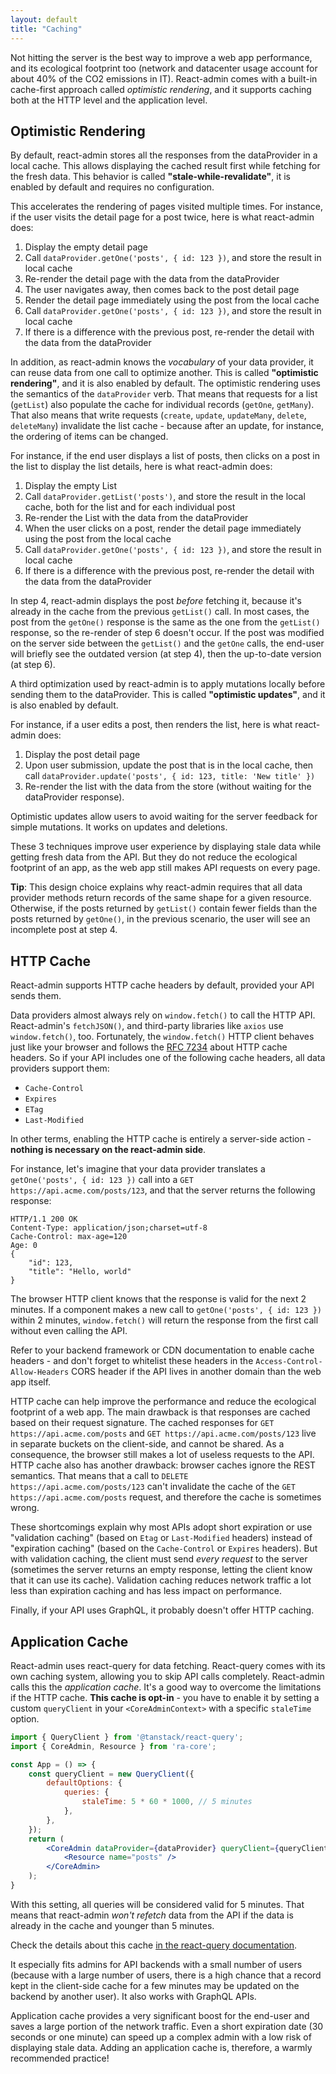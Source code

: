 ```yaml
---
layout: default
title: "Caching"
---
```


Not hitting the server is the best way to improve a web app performance, and its ecological footprint too (network and datacenter usage account for about 40% of the CO2 emissions in IT). React-admin comes with a built-in cache-first approach called *optimistic rendering*, and it supports caching both at the HTTP level and the application level. 

## Optimistic Rendering

By default, react-admin stores all the responses from the dataProvider in a local cache. This allows displaying the cached result first while fetching for the fresh data. This behavior is called **"stale-while-revalidate"**, it is enabled by default and requires no configuration.

This accelerates the rendering of pages visited multiple times. For instance, if the user visits the detail page for a post twice, here is what react-admin does:

1. Display the empty detail page
2. Call `dataProvider.getOne('posts', { id: 123 })`, and store the result in local cache
3. Re-render the detail page with the data from the dataProvider
4. The user navigates away, then comes back to the post detail page
5. Render the detail page immediately using the post from the local cache
6. Call `dataProvider.getOne('posts', { id: 123 })`, and store the result in local cache
7. If there is a difference with the previous post, re-render the detail with the data from the dataProvider

In addition, as react-admin knows the *vocabulary* of your data provider, it can reuse data from one call to optimize another. This is called **"optimistic rendering"**, and it is also enabled by default. The optimistic rendering uses the semantics of the `dataProvider` verb. That means that requests for a list (`getList`) also populate the cache for individual records (`getOne`, `getMany`). That also means that write requests (`create`, `update`, `updateMany`, `delete`, `deleteMany`) invalidate the list cache - because after an update, for instance, the ordering of items can be changed.

For instance, if the end user displays a list of posts, then clicks on a post in the list to display the list details, here is what react-admin does:

1. Display the empty List
2. Call `dataProvider.getList('posts')`, and store the result in the local cache, both for the list and for each individual post
3. Re-render the List with the data from the dataProvider
4. When the user clicks on a post, render the detail page immediately using the post from the local cache
5. Call `dataProvider.getOne('posts', { id: 123 })`, and store the result in local cache
6. If there is a difference with the previous post, re-render the detail with the data from the dataProvider

In step 4, react-admin displays the post *before* fetching it, because it's already in the cache from the previous `getList()` call. In most cases, the post from the `getOne()` response is the same as the one from the `getList()` response, so the re-render of step 6 doesn't occur. If the post was modified on the server side between the `getList()` and the `getOne` calls, the end-user will briefly see the outdated version (at step 4), then the up-to-date version (at step 6).

A third optimization used by react-admin is to apply mutations locally before sending them to the dataProvider. This is called **"optimistic updates"**, and it is also enabled by default.

For instance, if a user edits a post, then renders the list, here is what react-admin does:

1. Display the post detail page
2. Upon user submission, update the post that is in the local cache, then call `dataProvider.update('posts', { id: 123, title: 'New title' })`
3. Re-render the list with the data from the store (without waiting for the dataProvider response).

Optimistic updates allow users to avoid waiting for the server feedback for simple mutations. It works on updates and deletions.

These 3 techniques improve user experience by displaying stale data while getting fresh data from the API. But they do not reduce the ecological footprint of an app, as the web app still makes API requests on every page. 

**Tip**: This design choice explains why react-admin requires that all data provider methods return records of the same shape for a given resource. Otherwise, if the posts returned by `getList()` contain fewer fields than the posts returned by `getOne()`, in the previous scenario, the user will see an incomplete post at step 4.

## HTTP Cache

React-admin supports HTTP cache headers by default, provided your API sends them. 

Data providers almost always rely on `window.fetch()` to call the HTTP API. React-admin's `fetchJSON()`, and third-party libraries like `axios` use `window.fetch()`, too. Fortunately, the `window.fetch()` HTTP client behaves just like your browser and follows the [RFC 7234](https://tools.ietf.org/html/rfc7234) about HTTP cache headers. So if your API includes one of the following cache headers, all data providers support them:

- `Cache-Control`
- `Expires`
- `ETag`
- `Last-Modified`

In other terms, enabling the HTTP cache is entirely a server-side action - **nothing is necessary on the react-admin side**.

For instance, let's imagine that your data provider translates a `getOne('posts', { id: 123 })` call into a `GET https://api.acme.com/posts/123`, and that the server returns the following response:

```
HTTP/1.1 200 OK
Content-Type: application/json;charset=utf-8
Cache-Control: max-age=120
Age: 0
{
    "id": 123,
    "title": "Hello, world"
}
```

The browser HTTP client knows that the response is valid for the next 2 minutes. If a component makes a new call to `getOne('posts', { id: 123 })` within 2 minutes, `window.fetch()` will return the response from the first call without even calling the API.

Refer to your backend framework or CDN documentation to enable cache headers - and don't forget to whitelist these headers in the `Access-Control-Allow-Headers` CORS header if the API lives in another domain than the web app itself.

HTTP cache can help improve the performance and reduce the ecological footprint of a web app. The main drawback is that responses are cached based on their request signature. The cached responses for `GET https://api.acme.com/posts` and `GET https://api.acme.com/posts/123` live in separate buckets on the client-side, and cannot be shared. As a consequence, the browser still makes a lot of useless requests to the API. HTTP cache also has another drawback: browser caches ignore the REST semantics. That means that a call to `DELETE https://api.acme.com/posts/123` can't invalidate the cache of the `GET https://api.acme.com/posts` request, and therefore the cache is sometimes wrong.

These shortcomings explain why most APIs adopt short expiration or use "validation caching" (based on `Etag` or `Last-Modified` headers) instead of "expiration caching" (based on the `Cache-Control` or `Expires` headers). But with validation caching, the client must send *every request* to the server (sometimes the server returns an empty response, letting the client know that it can use its cache). Validation caching reduces network traffic a lot less than expiration caching and has less impact on performance.

Finally, if your API uses GraphQL, it probably doesn't offer HTTP caching. 

## Application Cache

React-admin uses react-query for data fetching. React-query comes with its own caching system, allowing you to skip API calls completely. React-admin calls this the *application cache*. It's a good way to overcome the limitations if the HTTP cache. **This cache is opt-in** - you have to enable it by setting a custom `queryClient` in your `<CoreAdminContext>` with a specific `staleTime` option. 

```jsx
import { QueryClient } from '@tanstack/react-query';
import { CoreAdmin, Resource } from 'ra-core';

const App = () => {
    const queryClient = new QueryClient({
        defaultOptions: {
            queries: {
                staleTime: 5 * 60 * 1000, // 5 minutes
            },
        },
    });
    return (
        <CoreAdmin dataProvider={dataProvider} queryClient={queryClient}>
            <Resource name="posts" />
        </CoreAdmin>
    );
}
```

With this setting, all queries will be considered valid for 5 minutes. That means that react-admin *won't refetch* data from the API if the data is already in the cache and younger than 5 minutes.

Check the details about this cache [in the react-query documentation](https://tanstack.com/query/v5/docs/react/guides/caching).

It especially fits admins for API backends with a small number of users (because with a large number of users, there is a high chance that a record kept in the client-side cache for a few minutes may be updated on the backend by another user). It also works with GraphQL APIs. 

Application cache provides a very significant boost for the end-user and saves a large portion of the network traffic. Even a short expiration date (30 seconds or one minute) can speed up a complex admin with a low risk of displaying stale data. Adding an application cache is, therefore, a warmly recommended practice!
